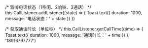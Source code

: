 /* 监听电话状态（1空闲、2响铃、3通话） */
this.CallListener.addListener((state) => {
  Toast.text({
    duration: 1000,
    message: '电话状态：' + state
  })
})

/* 获取通话时长（单位秒） */
this.CallListener.getCallTime((time) => {
  Toast.text({
    duration: 1000,
    message: '通话时长：' + time
  })
}, '18916797777')
